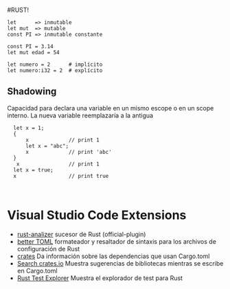 #RUST!
```
let      => inmutable
let mut  => mutable
const PI => inmutable constante

const PI = 3.14
let mut edad = 54

```

```
let numero = 2      # implícito
let numero:i32 = 2  # explícito

```

## Shadowing
Capacidad para declara una variable en un mismo escope o en un scope interno. La nueva variable reemplazaría a la antigua
``````
  let x = 1;
  {
      x             // print 1
      let x = "abc"; 
      x             // print 'abc'
  }
   x                // print 1
  let x = true;
  x                 // print true
``````


``````


``````
# Visual Studio Code Extensions
- [rust-analizer](https://marketplace.visualstudio.com/items?itemName=matklad.rust-analyzer) sucesor de Rust (official-plugin)
- [better TOML](https://marketplace.visualstudio.com/items?itemName=bungcip.better-toml) formateador y resaltador de sintaxis para los archivos de configuración de Rust
- [crates](https://marketplace.visualstudio.com/items?itemName=serayuzgur.crates) Da información sobre las dependencias que usan Cargo.toml
- [Search crates.io](https://marketplace.visualstudio.com/items?itemName=belfz.search-crates-io) Muestra sugerencias de bibliotecas mientras se escribe en Cargo.toml
- [Rust Test Explorer](https://marketplace.visualstudio.com/items?itemName=swellaby.vscode-rust-test-adapter) Muestra el explorador de test para Rust
